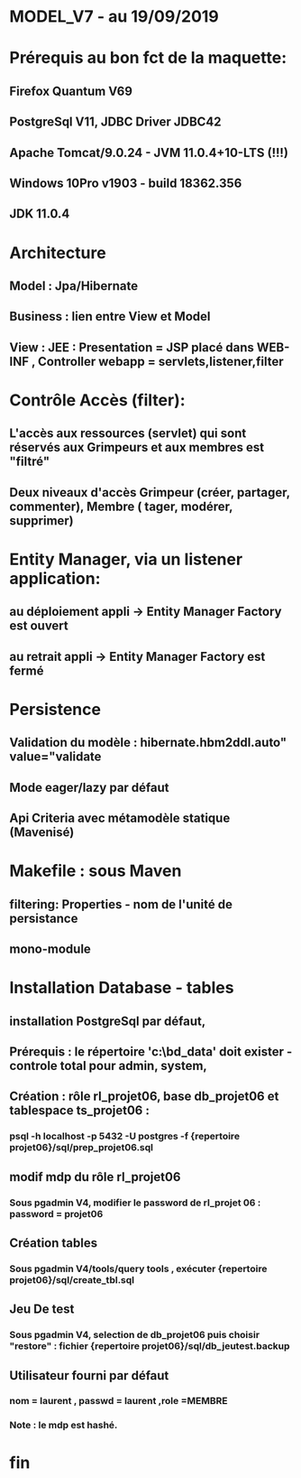 #  MODEL_V7 - au 19/09/2019

# Prérequis au bon fct de la maquette:
## Firefox Quantum V69
## PostgreSql V11, JDBC Driver JDBC42
## Apache Tomcat/9.0.24 - JVM 11.0.4+10-LTS  (!!!)
## Windows 10Pro v1903 - build 18362.356
## JDK 11.0.4

# Architecture
## Model :  Jpa/Hibernate 
## Business : lien entre View et Model
## View  : JEE : Presentation = JSP placé dans WEB-INF ,  Controller webapp = servlets,listener,filter
# Contrôle Accès (filter):
## L'accès aux  ressources (servlet) qui sont réservés aux Grimpeurs et aux membres est "filtré"
## Deux niveaux d'accès  Grimpeur (créer, partager, commenter), Membre ( tager, modérer, supprimer)
# Entity Manager, via un listener application:
## au déploiement appli -> Entity Manager Factory est ouvert
## au retrait appli -> Entity Manager Factory est fermé
# Persistence
## Validation du modèle : hibernate.hbm2ddl.auto" value="validate
## Mode eager/lazy par défaut 
## Api Criteria avec métamodèle statique (Mavenisé) 
# Makefile : sous Maven
## filtering: Properties - nom de l'unité de persistance 
## mono-module
# Installation Database - tables
## installation PostgreSql par défaut, 
## Prérequis : le répertoire 'c:\bd_data' doit exister - controle total pour admin, system,
## Création : rôle rl_projet06, base db_projet06 et tablespace ts_projet06 :
### psql -h localhost -p 5432 -U postgres -f {repertoire projet06}/sql/prep_projet06.sql
## modif mdp du rôle rl_projet06 
### Sous pgadmin V4,  modifier le password de rl_projet 06 : password = projet06
## Création tables
### Sous pgadmin V4/tools/query tools , exécuter {repertoire projet06}/sql/create_tbl.sql
## Jeu De test
### Sous pgadmin V4, selection de db_projet06 puis choisir "restore" : fichier {repertoire projet06}/sql/db_jeutest.backup 
## Utilisateur fourni par défaut
### nom = laurent , passwd = laurent ,role =MEMBRE
### Note : le mdp est hashé. 
# fin






 




